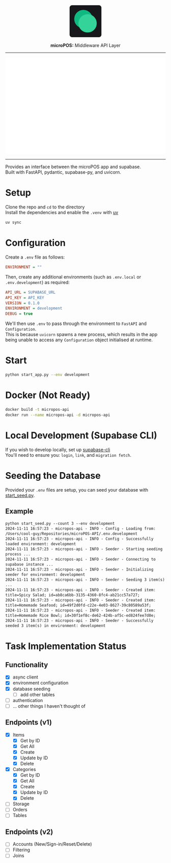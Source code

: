 <div align="center">
    <img src="assets/images/app-icon-web.png" alt="MicroPOS Logo" width="100">
    <p><strong>microPOS:</strong> Middleware API Layer</p>
</div>

----
<div align="center">
    <img src="assets/images/item_api_routes.svg" alt="Item API Routes" width="600">
</div>

----
Provides an interface between the microPOS app and supabase.  
Built with FastAPI, pydantic, supabase-py, and uvicorn.  

# Setup

Clone the repo and `cd` to the directory  
Install the dependencies and enable the `.venv` with [uv](https://docs.astral.sh/uv/getting-started/installation/)  

```bash
uv sync
```

# Configuration

Create a `.env` file as follows:

```ini
ENVIRONMENT = ""
```

Then, create any additional environments (such as `.env.local` or `.env.development`) as required:

```ini
API_URL = SUPABASE_URL
API_KEY = API_KEY
VERSION = 0.1.0
ENVIRONMENT = development
DEBUG = true
```

We'll then use `.env` to pass through the environment to `FastAPI` and `Configuration`.  
This is because `uvicorn` spawns a new process, which results in the app being unable to access any `Configuration` object initialised at runtime.  

# Start

```bash
python start_app.py --env development
```

# Docker (Not Ready)

```bash
docker build -t micropos-api
docker run --name micropos-api -d micropos-api
```

# Local Development (Supabase CLI)

If you wish to develop locally, set up [supabase-cli](https://supabase.com/docs/guides/local-development?queryGroups=package-manager&package-manager=pnpm)  
You'll need to ensure you: `login`, `link`, and `migration fetch`.  

# Seeding the Database

Provided your `.env` files are setup, you can seed your database with [start_seed.py](./start_seed.py).

## Example

```log
python start_seed.py --count 3 --env development
2024-11-11 16:57:23 - micropos-api - INFO - Config - Loading from: /Users/cool-guy/Repositories/microPOS-API/.env.development
2024-11-11 16:57:23 - micropos-api - INFO - Config - Successfully loaded environment: development
2024-11-11 16:57:23 - micropos-api - INFO - Seeder - Starting seeding process ...
2024-11-11 16:57:23 - micropos-api - INFO - Seeder - Connecting to supabase instance ...
2024-11-11 16:57:23 - micropos-api - INFO - Seeder - Initializing seeder for environment: development
2024-11-11 16:57:23 - micropos-api - INFO - Seeder - Seeding 3 item(s) ...
2024-11-11 16:57:23 - micropos-api - INFO - Seeder - Created item: title=Spicy Salad; id=ab8ca6bb-3135-4360-8fc4-ab21cc57a727;
2024-11-11 16:57:23 - micropos-api - INFO - Seeder - Created item: title=Homemade Seafood; id=49f2d0fd-c22e-4e03-8627-39c80589a53f;
2024-11-11 16:57:23 - micropos-api - INFO - Seeder - Created item: title=Homemade Rice Bowl; id=30f1ef8c-de62-424b-af5c-ed824fee7d0e;
2024-11-11 16:57:23 - micropos-api - INFO - Seeder - Successfully seeded 3 item(s) in environment: development
```

# Task Implementation Status

## Functionality

- [x] async client
- [x] environment configuration
- [x] database seeding
  - [ ] add other tables
- [ ] authentication
- [ ] ... other things I haven't thought of

## Endpoints (v1)

- [x] Items
  - [x] Get by ID
  - [x] Get All
  - [x] Create
  - [x] Update by ID
  - [x] Delete
- [x] Categories
  - [x] Get by ID
  - [x] Get All
  - [x] Create
  - [x] Update by ID
  - [x] Delete
- [ ] Storage
- [ ] Orders
- [ ] Tables

## Endpoints (v2)

- [ ] Accounts (New/Sign-in/Reset/Delete)
- [ ] Filtering
- [ ] Joins
